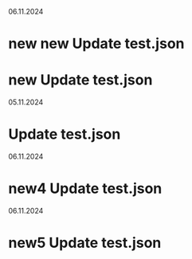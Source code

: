 
06.11.2024

# new new Update test.json
# new Update test.json

05.11.2024

# Update test.json



06.11.2024
# new4 Update test.json


06.11.2024
# new5 Update test.json

